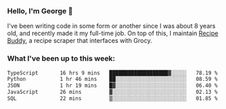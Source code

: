 ### Hello, I'm George 👋

I've been writing code in some form or another since I was about 8 years old, and recently made it my full-time job. On top of this, I maintain [Recipe Buddy](https://github.com/georgegebbett/recipe-buddy), a recipe scraper that interfaces with Grocy.  

<!--
**georgegebbett/georgegebbett** is a ✨ _special_ ✨ repository because its `README.md` (this file) appears on your GitHub profile.

Here are some ideas to get you started:

- 🔭 I’m currently working on ...
- 🌱 I’m currently learning ...
- 👯 I’m looking to collaborate on ...
- 🤔 I’m looking for help with ...
- 💬 Ask me about ...
- 📫 How to reach me: ...
- 😄 Pronouns: ...
- ⚡ Fun fact: ...
-->

### What I've been up to this week:
<!--START_SECTION:waka-->

```txt
TypeScript       16 hrs 9 mins   ███████████████████▓░░░░░   78.19 %
Python           1 hr 46 mins    ██░░░░░░░░░░░░░░░░░░░░░░░   08.59 %
JSON             1 hr 19 mins    █▓░░░░░░░░░░░░░░░░░░░░░░░   06.40 %
JavaScript       26 mins         ▓░░░░░░░░░░░░░░░░░░░░░░░░   02.13 %
SQL              22 mins         ▒░░░░░░░░░░░░░░░░░░░░░░░░   01.85 %
```

<!--END_SECTION:waka-->
